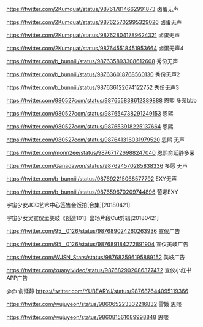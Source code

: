 https://twitter.com/2Kumquat/status/987617814662991873  卤蛋无声

https://twitter.com/2Kumquat/status/987625702995329026  卤蛋无声

https://twitter.com/2Kumquat/status/987628041789624321  卤蛋无声

https://twitter.com/2Kumquat/status/987645518451953664  卤蛋无声4

https://twitter.com/b_bunniii/status/987635893308612608  秀份无声

https://twitter.com/b_bunniii/status/987636018768560130  秀份无声2

https://twitter.com/b_bunniii/status/987636122674122752  秀份无声3

https://twitter.com/980527com/status/987655838612389888   恩熙 多荣bbb

https://twitter.com/980527com/status/987654738291249153  恩熙

https://twitter.com/980527com/status/987653918225137664  恩熙

https://twitter.com/980527com/status/987641316031979520  恩熙 无声

https://twitter.com/monn2ee/status/987671726988247040 恩熙俞延静多荣

https://twitter.com/Ganadawon/status/987624570285838336  多愿 无声

https://twitter.com/b_bunniii/status/987692215068577792  EXY无声

https://twitter.com/b_bunniii/status/987659670209744896  苞娜EXY


宇宙少女JCC艺术中心签售会饭拍[合集][20180421]


宇宙少女吴宣仪孟美岐《创造101》出场片段Cut剪辑[20180421]

https://twitter.com/95__0126/status/987689024260263936  宣仪广告

https://twitter.com/95__0126/status/987689184272891904  宣仪美岐广告

https://twitter.com/WJSN_Stars/status/987682596195889152  美岐广告

https://twitter.com/xuanyivideo/status/987682902086377472  宣仪小红书APP广告

@@  俞延静
https://twitter.com/YUBEARYJ/status/987687644095119366

https://twitter.com/wujuyeon/status/986065223332216832  雪娥 恩熙

https://twitter.com/wujuyeon/status/986081561089998848  恩熙
